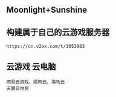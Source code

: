 ## Moonlight+Sunshine

## 构建属于自己的云游戏服务器

    https://cn.v2ex.com/t/1053983

## 云游戏 云电脑

    网易云游戏、顺网云、海马云
    天翼云电竞
